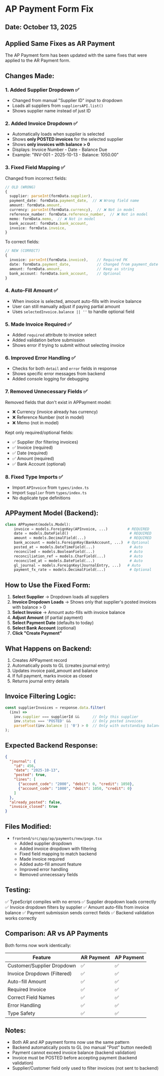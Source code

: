 # AP Payment Form Fix

## Date: October 13, 2025

## Applied Same Fixes as AR Payment

The AP Payment form has been updated with the same fixes that were applied to the AR Payment form.

## Changes Made:

### 1. **Added Supplier Dropdown** ✅
- Changed from manual "Supplier ID" input to dropdown
- Loads all suppliers from `suppliersAPI.list()`
- Shows supplier name instead of just ID

### 2. **Added Invoice Dropdown** ✅
- Automatically loads when supplier is selected
- Shows **only POSTED invoices** for the selected supplier
- Shows **only invoices with balance > 0**
- Displays: Invoice Number - Date - Balance Due
- Example: "INV-001 - 2025-10-13 - Balance: 1050.00"

### 3. **Fixed Field Mapping** ✅
Changed from incorrect fields:
```typescript
// OLD (WRONG)
{
  supplier: parseInt(formData.supplier),
  payment_date: formData.payment_date,  // ❌ Wrong field name
  amount: formData.amount,
  currency: parseInt(formData.currency),  // ❌ Not in model
  reference_number: formData.reference_number,  // ❌ Not in model
  memo: formData.memo,  // ❌ Not in model
  bank_account: formData.bank_account,
  invoice: formData.invoice,
}
```

To correct fields:
```typescript
// NEW (CORRECT)
{
  invoice: parseInt(formData.invoice),    // Required FK
  date: formData.payment_date,            // Changed from payment_date
  amount: formData.amount,                // Keep as string
  bank_account: formData.bank_account,    // Optional
}
```

### 4. **Auto-Fill Amount** ✅
- When invoice is selected, amount auto-fills with invoice balance
- User can still manually adjust if paying partial amount
- Uses `selectedInvoice.balance || ''` to handle optional field

### 5. **Made Invoice Required** ✅
- Added `required` attribute to invoice select
- Added validation before submission
- Shows error if trying to submit without selecting invoice

### 6. **Improved Error Handling** ✅
- Checks for both `detail` and `error` fields in response
- Shows specific error messages from backend
- Added console logging for debugging

### 7. **Removed Unnecessary Fields** ✅
Removed fields that don't exist in APPayment model:
- ❌ Currency (invoice already has currency)
- ❌ Reference Number (not in model)
- ❌ Memo (not in model)

Kept only required/optional fields:
- ✅ Supplier (for filtering invoices)
- ✅ Invoice (required)
- ✅ Date (required)
- ✅ Amount (required)
- ✅ Bank Account (optional)

### 8. **Fixed Type Imports** ✅
- Import `APInvoice` from `types/index.ts`
- Import `Supplier` from `types/index.ts`
- No duplicate type definitions

## APPayment Model (Backend):
```python
class APPayment(models.Model):
    invoice = models.ForeignKey(APInvoice, ...)         # REQUIRED
    date = models.DateField()                            # REQUIRED
    amount = models.DecimalField(...)                    # REQUIRED
    bank_account = models.ForeignKey(BankAccount, ...)  # Optional
    posted_at = models.DateTimeField(...)                # Auto
    reconciled = models.BooleanField(...)                # Auto
    reconciliation_ref = models.CharField(...)           # Auto
    reconciled_at = models.DateField(...)                # Auto
    gl_journal = models.ForeignKey(JournalEntry, ...)   # Auto
    payment_fx_rate = models.DecimalField(...)           # Optional
```

## How to Use the Fixed Form:

1. **Select Supplier** → Dropdown loads all suppliers
2. **Invoice Dropdown Loads** → Shows only that supplier's posted invoices with balance > 0
3. **Select Invoice** → Amount auto-fills with invoice balance
4. **Adjust Amount** (if partial payment)
5. **Select Payment Date** (defaults to today)
6. **Select Bank Account** (optional)
7. **Click "Create Payment"**

## What Happens on Backend:
1. Creates APPayment record
2. Automatically posts to GL (creates journal entry)
3. Updates invoice paid_amount and balance
4. If full payment, marks invoice as closed
5. Returns journal entry details

## Invoice Filtering Logic:
```typescript
const supplierInvoices = response.data.filter(
  (inv) => 
    inv.supplier === supplierId &&      // Only this supplier
    inv.status === 'POSTED' &&          // Only posted invoices
    parseFloat(inv.balance || '0') > 0  // Only with outstanding balance
);
```

## Expected Backend Response:
```json
{
  "journal": {
    "id": 456,
    "date": "2025-10-13",
    "posted": true,
    "lines": [
      {"account_code": "2000", "debit": 0, "credit": 1050},
      {"account_code": "1000", "debit": 1050, "credit": 0}
    ]
  },
  "already_posted": false,
  "invoice_closed": true
}
```

## Files Modified:
- `frontend/src/app/ap/payments/new/page.tsx`
  - Added supplier dropdown
  - Added invoice dropdown with filtering
  - Fixed field mapping to match backend
  - Made invoice required
  - Added auto-fill amount feature
  - Improved error handling
  - Removed unnecessary fields

## Testing:
✅ TypeScript compiles with no errors
✅ Supplier dropdown loads correctly
✅ Invoice dropdown filters by supplier
✅ Amount auto-fills from invoice balance
✅ Payment submission sends correct fields
✅ Backend validation works correctly

## Comparison: AR vs AP Payments

Both forms now work identically:

| Feature | AR Payment | AP Payment |
|---------|-----------|-----------|
| Customer/Supplier Dropdown | ✅ | ✅ |
| Invoice Dropdown (Filtered) | ✅ | ✅ |
| Auto-fill Amount | ✅ | ✅ |
| Required Invoice | ✅ | ✅ |
| Correct Field Names | ✅ | ✅ |
| Error Handling | ✅ | ✅ |
| Type Safety | ✅ | ✅ |

## Notes:
- Both AR and AP payment forms now use the same pattern
- Backend automatically posts to GL (no manual "Post" button needed)
- Payment cannot exceed invoice balance (backend validation)
- Invoice must be POSTED before accepting payment (backend validation)
- Supplier/Customer field only used to filter invoices (not sent to backend)
